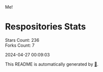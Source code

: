Me!

# Respositories Stats
Stars Count: 236  
Forks Count: 7

2024-04-27 00:09:03  

This README is automatically generated by [🐰](https://github.com/rnitta/rnitta).
